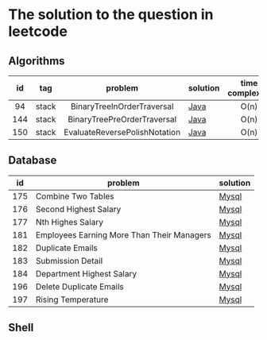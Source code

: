 # The solution to the question in leetcode

## Algorithms

|  id  |  tag  |            problem            | solution                                                     | time complexity | space complexity |
| :--: | :---: | :---------------------------: | ------------------------------------------------------------ | :-------------: | :--------------: |
|  94  | stack |  BinaryTreeInOrderTraversal   | [Java](./algorithms/java/src/main/java/org/jessenpan/leetcode/S94_BinaryTreeInOrderTraversal.java) |      O(n)       |                  |
| 144  | stack |  BinaryTreePreOrderTraversal  | [Java](./algorithms/java/src/main/java/org/jessenpan/leetcode/S144_BinaryTreePreOrderTraversal.java) |      O(n)       |                  |
| 150  | stack | EvaluateReversePolishNotation | [Java](./algorithms/java/src/main/java/org/jessenpan/leetcode/S150_EvaluateReversePolishNotation.java) |      O(n)       |                  |



## Database

| id   | problem                                    | solution                                                     |
| ---- | ------------------------------------------ | ------------------------------------------------------------ |
| 175  | Combine Two Tables                         | [Mysql](./database/mysql/175.CombineTwoTables.sql)           |
| 176  | Second Highest Salary                      | [Mysql](./database/mysql/176.SecondHighestSalary.sql)      |
| 177  | Nth Highes Salary                          | [Mysql](./database/mysql/177.NthHightestSalary.sql)        |
| 181  | Employees Earning More Than Their Managers | [Mysql](./database/mysql/181.EmployeesEarningMoreThanTheirManagers.sql) |
| 182  | Duplicate Emails                           | [Mysql](./database/mysql/182.DuplicateEmails.sql)           |
| 183  | Submission Detail                          | [Mysql](./database/mysql/183.SubmissionDetail.sql)          |
| 184  | Department Highest Salary                  | [Mysql](./database/mysql/184.DepartmentHighestSalary.sql)  |
| 196  | Delete Duplicate Emails                    | [Mysql](./database/mysql/196.DeleteDuplicateEmails.sql)    |
| 197  | Rising Temperature                         | [Mysql](./database/mysql/197.RisingTemperature.sql)         |

## Shell

